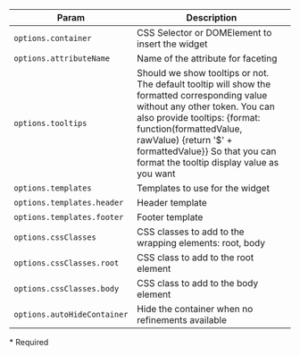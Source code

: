 | Param | Description |
| --- | --- |
|  <span class='attr-required'>`options.container`</span> | CSS Selector or DOMElement to insert the widget |
|  <span class='attr-required'>`options.attributeName`</span> | Name of the attribute for faceting |
|  <span class='attr-optional'>`options.tooltips`</span> | Should we show tooltips or not. The default tooltip will show the formatted corresponding value without any other token. You can also provide tooltips: {format: function(formattedValue, rawValue) {return '$' + formattedValue}} So that you can format the tooltip display value as you want |
|  <span class='attr-optional'>`options.templates`</span> | Templates to use for the widget |
|  <span class='attr-optional'>`options.templates.header`</span> | Header template |
|  <span class='attr-optional'>`options.templates.footer`</span> | Footer template |
|  <span class='attr-optional'>`options.cssClasses`</span> | CSS classes to add to the wrapping elements: root, body |
|  <span class='attr-optional'>`options.cssClasses.root`</span> | CSS class to add to the root element |
|  <span class='attr-optional'>`options.cssClasses.body`</span> | CSS class to add to the body element |
|  <span class='attr-optional'>`options.autoHideContainer`</span> | Hide the container when no refinements available |

<p class="attr-legend">* <span>Required</span></p>
